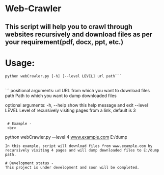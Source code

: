 # Web-Crawler
This script will help you to crawl through websites recursively and download files as per your requirement(pdf, docx, ppt, etc.)
-
# Usage:
```
python webCrawler.py [-h] [--level LEVEL] url path```
```
<br/>
```
positional arguments:
  url            URL from which you want to download files
  path           Path to which you want to dump downloaded files

optional arguments:
  -h, --help     show this help message and exit
  --level LEVEL  Level of recursively visiting pages from a link, default is 3
```

 # Example -
 <br>
```
 python webCrawler.py --level 4 www.example.com E:/dump
```
In this example, script will download files from www.example.com by recursively visiting 4 pages and will dump downloaded files to E:/dump path.

# Development status -
This project is under development and soon will be completed.